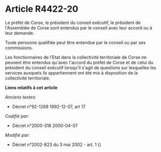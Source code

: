 # Article R4422-20

Le préfet de Corse, le président du conseil exécutif, le président de l'Assemblée de Corse sont entendus par le conseil avec
leur accord ou à leur demande.

Toute personne qualifiée peut être entendue par le conseil ou par ses commissions.

Les fonctionnaires de l'Etat dans la collectivité territoriale de Corse ne peuvent être entendus qu'avec l'accord du préfet
de Corse et de celui du président du conseil exécutif lorsqu'il s'agit de questions sur lesquelles les services auxquels ils
appartiennent ont été mis à disposition de la collectivité territoriale.

**Liens relatifs à cet article**

_Anciens textes_:

  - Décret n°92-1268 1992-12-07, art 17

_Codifié par_:

  - Décret n°2000-318 2000-04-07

_Modifié par_:

  - Décret n°2002-823 du 3 mai 2002 - art. 1 ()
